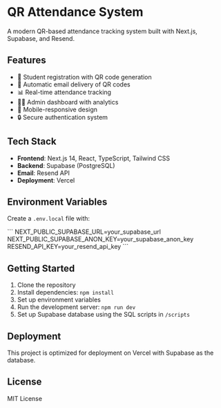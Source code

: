 # QR Attendance System

A modern QR-based attendance tracking system built with Next.js, Supabase, and Resend.

## Features

- 📱 Student registration with QR code generation
- 📧 Automatic email delivery of QR codes
- 📊 Real-time attendance tracking
- 👨‍💼 Admin dashboard with analytics
- 📱 Mobile-responsive design
- 🔒 Secure authentication system

## Tech Stack

- **Frontend**: Next.js 14, React, TypeScript, Tailwind CSS
- **Backend**: Supabase (PostgreSQL)
- **Email**: Resend API
- **Deployment**: Vercel

## Environment Variables

Create a `.env.local` file with:

\`\`\`
NEXT_PUBLIC_SUPABASE_URL=your_supabase_url
NEXT_PUBLIC_SUPABASE_ANON_KEY=your_supabase_anon_key
RESEND_API_KEY=your_resend_api_key
\`\`\`

## Getting Started

1. Clone the repository
2. Install dependencies: `npm install`
3. Set up environment variables
4. Run the development server: `npm run dev`
5. Set up Supabase database using the SQL scripts in `/scripts`

## Deployment

This project is optimized for deployment on Vercel with Supabase as the database.

## License

MIT License
